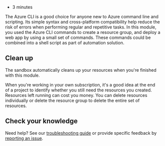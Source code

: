 -   3 minutes

The Azure CLI is a good choice for anyone new to Azure command line and scripting. Its simple syntax and cross-platform compatibility help reduce the risk of errors when performing regular and repetitive tasks. In this module, you used the Azure CLI commands to create a resource group, and deploy a web app by using a small set of commands. These commands could be combined into a shell script as part of automation solution.

## Clean up

The sandbox automatically cleans up your resources when you're finished with this module.

When you're working in your own subscription, it's a good idea at the end of a project to identify whether you still need the resources you created. Resources left running can cost you money. You can delete resources individually or delete the resource group to delete the entire set of resources.

## Check your knowledge

Need help? See our [troubleshooting guide](https://docs.microsoft.com/en-us/learn/support/troubleshooting?uid=learn.control-azure-services-with-cli.6-summary&documentId=fb47adc7-2593-ba24-c58b-d3b849d82f68&versionIndependentDocumentId=9de0e339-1673-8d21-373e-8a6fa7c2df03&contentPath=%2FMicrosoftDocs%2Flearn-pr%2Fblob%2Flive%2Flearn-pr%2Fazure%2Fcontrol-azure-services-with-cli%2F6-summary.yml&url=https%3A%2F%2Fdocs.microsoft.com%2Fen-us%2Flearn%2Fmodules%2Fcontrol-azure-services-with-cli%2F6-summary&author=dbradish) or provide specific feedback by [reporting an issue](https://docs.microsoft.com/en-us/learn/support/troubleshooting?uid=learn.control-azure-services-with-cli.6-summary&documentId=fb47adc7-2593-ba24-c58b-d3b849d82f68&versionIndependentDocumentId=9de0e339-1673-8d21-373e-8a6fa7c2df03&contentPath=%2FMicrosoftDocs%2Flearn-pr%2Fblob%2Flive%2Flearn-pr%2Fazure%2Fcontrol-azure-services-with-cli%2F6-summary.yml&url=https%3A%2F%2Fdocs.microsoft.com%2Fen-us%2Flearn%2Fmodules%2Fcontrol-azure-services-with-cli%2F6-summary&author=dbradish#report-feedback).